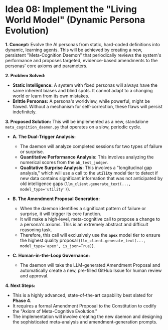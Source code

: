 # Idea 08: Implement the "Living World Model" (Dynamic Persona Evolution)

**1. Concept:**
Evolve the AI personas from static, hard-coded definitions into dynamic, learning agents. This will be achieved by creating a new, persistent "Meta-Cognition Daemon" that periodically reviews the system's performance and proposes targeted, evidence-based amendments to the personas' core axioms and parameters.

**2. Problem Solved:**

- **Static Intelligence:** A system with fixed personas will always have the same inherent biases and blind spots. It cannot adapt to a changing world or learn from its own mistakes.
- **Brittle Personas:** A persona's worldview, while powerful, might be flawed. Without a mechanism for self-correction, these flaws will persist indefinitely.

**3. Proposed Solution:**
This will be implemented as a new, standalone `meta_cognition_daemon.py` that operates on a slow, periodic cycle.

- **A. The Dual-Trigger Analysis:**

  - The daemon will analyze completed sessions for two types of failure or surprise.
  - **Quantitative Performance Analysis:** This involves analyzing the numerical scores from the `ab_test_judger`.
  - **Qualitative Surprise Analysis:** This involves a "longitudinal gap analysis," which will use a call to the **`utility`** model tier to detect if new data contains significant information that was not anticipated by old intelligence gaps (`llm_client.generate_text(..., model_type='utility')`).

- **B. The Amendment Proposal Generation:**

  - When the daemon identifies a significant pattern of failure or surprise, it will trigger its core function.
  - It will make a high-level, meta-cognitive call to propose a change to a persona's axioms. This is an extremely abstract and difficult reasoning task.
  - Therefore, this call will exclusively use the **`apex`** model tier to ensure the highest quality proposal (`llm_client.generate_text(..., model_type='apex', is_json=True)`).

- **C. Human-in-the-Loop Governance:**
  - The daemon will take the LLM-generated Amendment Proposal and automatically create a new, pre-filled GitHub Issue for human review and approval.

**4. Next Steps:**

- This is a highly advanced, state-of-the-art capability best slated for **Phase 4**.
- It requires a formal Amendment Proposal to the Constitution to codify the "Axiom of Meta-Cognitive Evolution."
- The implementation will involve creating the new daemon and designing the sophisticated meta-analysis and amendment-generation prompts.
